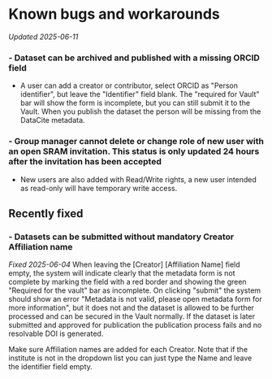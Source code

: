 # Known bugs and workarounds
_Updated 2025-06-11_

### - Dataset can be archived and published with a missing ORCID field
- A user can add a creator or contributor, select ORCID as "Person identifier", but leave the "Identifier" field blank. The "required for Vault" bar will show the form is incomplete, but you can still submit it to the Vault. When you publish the dataset the person will be missing from the DataCite metadata.

### - Group manager cannot delete or change role of new user with an open SRAM invitation. This status is only updated 24 hours after the invitation has been accepted
- New users are also added with Read/Write rights, a new user intended as read-only will have temporary write access.

## Recently fixed

### - Datasets can be submitted without mandatory Creator Affiliation name
_Fixed 2025-06-04_
When leaving the [Creator] [Affiliation Name] field empty, the system will indicate clearly that the metadata form is not complete by marking the field with a red border and showing the green "Required for the vault" bar as incomplete. 
On clicking "submit" the system should show an error "Metadata is not valid, please open metadata form for more information", but it does not and the dataset is allowed to be further processed and can be secured in the Vault normally. 
If the dataset is later submitted and approved for publication the publication process fails and no resolvable DOI is generated.

Make sure Affiliation names are added for each Creator. Note that if the institute is not in the dropdown list you can just type the Name and leave the identifier field empty.
